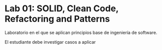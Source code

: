 # Lab 01: SOLID, Clean Code, Refactoring and Patterns

Laboratorio en el que se aplican principios base de ingeniería de software.

El estudiante debe investigar casos a aplicar 